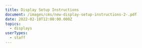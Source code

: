 ```yaml
---
title: Display Setup Instructions
document: /images/cms/new-display-setup-instructions-2-.pdf
date: 2022-02-10T12:00:00.000Z
topics:
  - displays
userTypes:
  - staff
---
```


